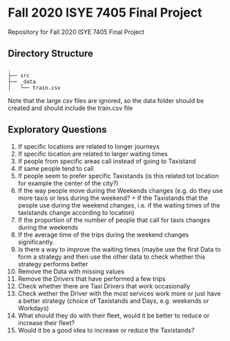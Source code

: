 # Fall 2020 ISYE 7405 Final Project

Repository for Fall 2020 ISYE 7405 Final Project

## Directory Structure

```
.
├── src
├── _data
│   └── train.csv
```

Note that the large csv files are ignored, so the data folder should be created
and should include the train.csv file

## Exploratory Questions

1.	If specific locations are related to longer journeys
2.	If specific location are related to larger waiting times
3.	If people from specific areas call instead of going to Taxistand
4.	If same people tend to call
5.	If people seem to prefer specific Taxistands (is this related tot location for example the center of the city?)
6.	If the way people move during the Weekends changes (e.g. do they use more taxis or less during the weekend? + If the Taxistands that the people use during the weekend changes, i.e. if the waiting times of the taxistands change according to location)
7.	If the proportion of the number of people that call for taxis changes during the weekends
8.	If the average time of the trips during the weekend changes significantly.
9.	Is there a way to improve the waiting times (maybe use the first Data to form a strategy and then use the other data to check whether this strategy performs better
10.	Remove the Data with missing values
11.	Remove the Drivers that have performed a few trips
12.	Check whether there are Taxi Drivers that work occasionally
13.	Check wether the Driver with the most services work more or just have a better strategy (choice of Taxistands and Days, e.g. weekends or Workdays)
14.	What should they do with their fleet, would it be better to reduce or increase their fleet?
15.	Would it be a good idea to increase or reduce the Taxistands?










